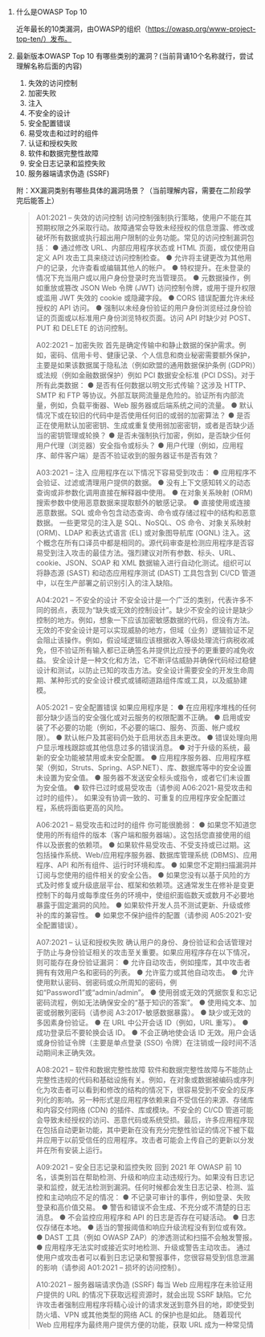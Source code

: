 1. 什么是OWASP Top 10

   近年最长的10类漏洞，由OWASP的组织（https://owasp.org/www-project-top-ten/）发布。

2. 最新版本OWASP Top 10 有哪些类别的漏洞？(当前背诵10个名称就行，尝试理解名称后面的内容)

   1. 失效的访问控制
   2. 加密失败
   3. 注入
   4. 不安全的设计
   5. 安全配置错误
   6. 易受攻击和过时的组件
   7. 认证和授权失败
   8. 软件和数据完整性故障
   9. 安全日志记录和监控失败
   10. 服务器端请求伪造 (SSRF)

   附：XX漏洞类别有哪些具体的漏洞场景？（当前理解内容，需要在二阶段学完后能答上）

   > A01:2021 – 失效的访问控制
   > 访问控制强制执行策略，使用户不能在其预期权限之外采取行动。故障通常会导致未经授权的信息泄露、修改或破坏所有数据或执行超出用户限制的业务功能。常见的访问控制漏洞包括：
   > ● 通过修改 URL、内部应用程序状态或 HTML 页面，或仅使用自定义 API 攻击工具来绕过访问控制检查。
   > ● 允许将主键更改为其他用户的记录，允许查看或编辑其他人的帐户。
   > ● 特权提升。在未登录的情况下充当用户或以用户身份登录时充当管理员。
   > ● 元数据操作，例如重放或篡改 JSON Web 令牌 (JWT) 访问控制令牌，或用于提升权限或滥用 JWT 失效的 cookie 或隐藏字段。
   > ● CORS 错误配置允许未经授权的 API 访问。
   > ● 强制以未经身份验证的用户身份浏览经过身份验证的页面或以标准用户身份浏览特权页面。访问 API 时缺少对 POST、PUT 和 DELETE 的访问控制。
   >
   > 
   >
   > A02:2021 – 加密失败
   > 首先是确定传输中和静止数据的保护需求。例如，密码、信用卡号、健康记录、个人信息和商业秘密需要额外保护，主要是如果该数据属于隐私法（例如欧盟的通用数据保护条例 (GDPR)）或法规（例如金融数据保护）例如 PCI 数据安全标准 (PCI DSS)。对于所有此类数据：
   > ● 是否有任何数据以明文形式传输？这涉及 HTTP、SMTP 和 FTP 等协议。外部互联网流量是危险的。验证所有内部流量，例如，负载平衡器、Web 服务器或后端系统之间的流量。
   > ● 默认情况下或在较旧的代码中是否使用任何旧的或弱的加密算法？
   > ● 是否正在使用默认加密密钥、生成或重复使用弱加密密钥，或者是否缺少适当的密钥管理或轮换？
   > ● 是否未强制执行加密，例如，是否缺少任何用户代理（浏览器）安全指令或标头？
   > ● 用户代理（例如，应用程序、邮件客户端）是否不验证收到的服务器证书是否有效？
   >
   > 
   >
   > A03:2021 – 注入
   > 应用程序在以下情况下容易受到攻击：
   > ● 应用程序不会验证、过滤或清理用户提供的数据。
   > ● 没有上下文感知转义的动态查询或非参数化调用直接在解释器中使用。
   > ● 在对象关系映射 (ORM) 搜索参数中使用恶意数据来提取额外的敏感记录。
   > ● 直接使用或连接恶意数据。SQL 或命令包含动态查询、命令或存储过程中的结构和恶意数据。
   > 一些更常见的注入是 SQL、NoSQL、OS 命令、对象关系映射 (ORM)、LDAP 和表达式语言 (EL) 或对象图导航库 (OGNL) 注入。这个概念在所有口译员中都是相同的。源代码审查是检测应用程序是否容易受到注入攻击的最佳方法。强烈建议对所有参数、标头、URL、cookie、JSON、SOAP 和 XML 数据输入进行自动化测试。组织可以将静态源 (SAST) 和动态应用程序测试 (DAST) 工具包含到 CI/CD 管道中，以在生产部署之前识别引入的注入缺陷。
   >
   > 
   >
   > A04:2021 – 不安全的设计
   > 不安全设计是一个广泛的类别，代表许多不同的弱点，表现为“缺失或无效的控制设计”。缺少不安全的设计是缺少控制的地方。例如，想象一下应该加密敏感数据的代码，但没有方法。无效的不安全设计是可以实现威胁的地方，但域（业务）逻辑验证不足会阻止该操作。例如，假设域逻辑应该根据收入等级处理流行病税收减免，但不验证所有输入都已正确签名并提供比应授予的更重要的减免收益。
   > 安全设计是一种文化和方法，它不断评估威胁并确保代码经过稳健设计和测试，以防止已知的攻击方法。安全设计需要安全的开发生命周期、某种形式的安全设计模式或铺砌道路组件库或工具，以及威胁建模。
   >
   > 
   >
   > A05:2021 – 安全配置错误
   > 如果应用程序是：
   > ● 在应用程序堆栈的任何部分缺少适当的安全强化或对云服务的权限配置不正确。
   > ● 启用或安装了不必要的功能（例如，不必要的端口、服务、页面、帐户或权限）。
   > ● 默认帐户及其密码仍处于启用状态且未更改。
   > ● 错误处理向用户显示堆栈跟踪或其他信息过多的错误消息。
   > ● 对于升级的系统，最新的安全功能被禁用或未安全配置。
   > ● 应用程序服务器、应用程序框架（例如，Struts、Spring、ASP.NET）、库、数据库等中的安全设置未设置为安全值。
   > ● 服务器不发送安全标头或指令，或者它们未设置为安全值。
   > ● 软件已过时或易受攻击（请参阅 A06:2021-易受攻击和过时的组件）。
   > 如果没有协调一致的、可重复的应用程序安全配置过程，系统将面临更高的风险。
   >
   > 
   >
   > A06:2021 – 易受攻击和过时的组件
   > 你可能很脆弱：
   > ● 如果您不知道您使用的所有组件的版本（客户端和服务器端）。这包括您直接使用的组件以及嵌套的依赖项。
   > ● 如果软件易受攻击、不受支持或已过期。这包括操作系统、Web/应用程序服务器、数据库管理系统 (DBMS)、应用程序、API 和所有组件、运行时环境和库。
   > ● 如果您不定期扫描漏洞并订阅与您使用的组件相关的安全公告。
   > ● 如果您没有以基于风险的方式及时修复或升级底层平台、框架和依赖项。这通常发生在修补是变更控制下的每月或每季度任务的环境中，使组织面临数天或数月不必要地暴露于固定漏洞的风险。
   > ● 如果软件开发人员不测试更新、升级或修补的库的兼容性。
   > ● 如果您不保护组件的配置（请参阅 A05:2021-安全配置错误）。
   >
   > 
   >
   > A07:2021 – 认证和授权失败
   > 确认用户的身份、身份验证和会话管理对于防止与身份验证相关的攻击至关重要。如果应用程序存在以下情况，则可能存在身份验证漏洞：
   > ● 允许自动攻击，例如撞库，其中攻击者拥有有效用户名和密码的列表。
   > ● 允许蛮力或其他自动攻击。
   > ● 允许使用默认密码、弱密码或众所周知的密码，例如“Password1”或“admin/admin”。
   > ● 使用弱或无效的凭据恢复和忘记密码流程，例如无法确保安全的“基于知识的答案”。
   > ● 使用纯文本、加密或弱散列密码（请参阅 A3:2017-敏感数据暴露）。
   > ● 缺少或无效的多因素身份验证。
   > ● 在 URL 中公开会话 ID（例如，URL 重写）。
   > ● 成功登录后不要轮换会话 ID。
   > ● 不会正确地使会话 ID 无效。用户会话或身份验证令牌（主要是单点登录 (SSO) 令牌）在注销或一段时间不活动期间未正确失效。
   >
   > 
   >
   > A08:2021 – 软件和数据完整性故障
   > 软件和数据完整性故障与不能防止完整性违规的代码和基础设施有关。例如，在对象或数据被编码或序列化为攻击者可以看到和修改的结构的情况下，很容易受到不安全的反序列化的影响。另一种形式是应用程序依赖来自不受信任的来源、存储库和内容交付网络 (CDN) 的插件、库或模块。不安全的 CI/CD 管道可能会导致未经授权的访问、恶意代码或系统受损。最后，许多应用程序现在包括自动更新功能，其中更新在没有充分完整性验证的情况下被下载并应用于以前受信任的应用程序。攻击者可能会上传自己的更新以分发并在所有安装上运行。
   >
   > 
   >
   > A09:2021 – 安全日志记录和监控失败
   > 回到 2021 年 OWASP 前 10 名，该类别旨在帮助检测、升级和响应主动违规行为。如果没有日志记录和监控，就无法检测到漏洞。任何时候都会发生日志记录、检测、监控和主动响应不足的情况：
   > ● 不记录可审计的事件，例如登录、失败登录和高价值交易。
   > ● 警告和错误不会生成、不充分或不清楚的日志消息。
   > ● 不会监控应用程序和 API 的日志是否存在可疑活动。
   > ● 日志仅存储在本地。
   > ● 适当的警报阈值和响应升级流程没有到位或有效。
   > ● DAST 工具（例如 OWASP ZAP）的渗透测试和扫描不会触发警报。
   > ● 应用程序无法实时或接近实时地检测、升级或警告主动攻击。
   > 通过使用户或攻击者可以看到日志记录和警报事件，您很容易受到信息泄漏的影响（请参阅 A01:2021 – 损坏的访问控制）。
   >
   > 
   >
   > A10:2021 – 服务器端请求伪造 (SSRF)
   > 每当 Web 应用程序在未验证用户提供的 URL 的情况下获取远程资源时，就会出现 SSRF 缺陷。它允许攻击者强制应用程序将精心设计的请求发送到意外目的地，即使受到防火墙、VPN 或其他类型的网络 ACL 的保护也是如此。
   > 随着现代 Web 应用程序为最终用户提供方便的功能，获取 URL 成为一种常见情